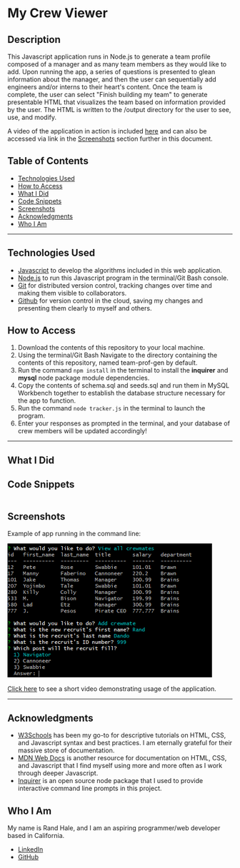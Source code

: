 # My Crew Viewer

## Description
This Javascript application runs in Node.js to generate a team profile composed of a manager and as many team members as they would like to add. Upon running the app, a series of questions is presented to glean information about the manager, and then the user can sequentially add engineers and/or interns to their heart's content. Once the team is complete, the user can select "Finish building my team" to generate presentable HTML that visualizes the team based on information provided by the user. The HTML is written to the /output directory for the user to see, use, and modify.

A video of the application in action is included [here](https://drive.google.com/file/d/1uFhCftoPeio43IbkOE5xC-rHEFU6sOok/view) and can also be accessed via link in the [Screenshots](#screenshots) section further in this document.

## Table of Contents
* [Technologies Used](#technologies-used)
* [How to Access](#how-to-access)
* [What I Did](#what-i-did)
* [Code Snippets](#code-snippets)
* [Screenshots](#screenshots)
* [Acknowledgments](#acknowledgments*)
* [Who I Am](#who-i-am)

---

## Technologies Used
* [Javascript](https://www.javascript.com/) to develop the algorithms included in this web application.
* [Node.js](https://nodejs.org/en/docs/) to run this Javascript program in the terminal/Git Bash console.
* [Git](https://git-scm.com/) for distributed version control, tracking changes over time and making them visible to collaborators.
* [Github](https://github.com/) for version control in the cloud, saving my changes and presenting them clearly to myself and others.

## How to Access
1. Download the contents of this repository to your local machine. 
2. Using the terminal/Git Bash Navigate to the directory containing the contents of this repository, named team-prof-gen by default.
3. Run the command `npm install` in the terminal to install the **inquirer** and **mysql** node package module dependencies.
4. Copy the contents of schema.sql and seeds.sql and run them in MySQL Workbench together to establish the database structure necessary for the app to function.
5. Run the command `node tracker.js` in the terminal to launch the program.
6. Enter your responses as prompted in the terminal, and your database of crew members will be updated accordingly!

---

## What I Did


## Code Snippets 


```javascript

```

## Screenshots
Example of app running in the command line:

![example_app](./assets/example_app.PNG)

[Click here](https://drive.google.com/file/d/1uFhCftoPeio43IbkOE5xC-rHEFU6sOok/view) to see a short video demonstrating usage of the application.

---

## Acknowledgments
* [W3Schools](https://www.w3schools.com/) has been my go-to for descriptive tutorials on HTML, CSS, and Javascript syntax and best practices. I am eternally grateful for their massive store of documentation.
* [MDN Web Docs](https://developer.mozilla.org/en-US/) is another resource for documentation on HTML, CSS, and Javascript that I find myself using more and more often as I work through deeper Javascript.
* [Inquirer](https://www.npmjs.com/package/inquirer) is an open source node package that I used to provide interactive command line prompts in this project.


## Who I Am
My name is Rand Hale, and I am an aspiring programmer/web developer based in California.

* [LinkedIn](https://www.linkedin.com/in/rand-hale-83ba389b/)
* [GitHub](https://github.com/prophetrand)